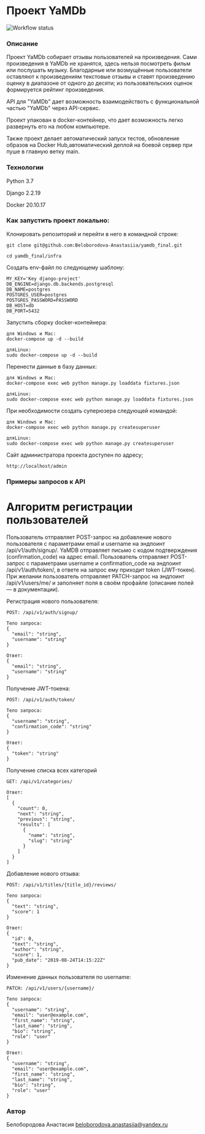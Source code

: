 # Проект YaMDb

![Workflow status](https://github.com/Beloborodova-Anastasiia/yamdb_final/actions/workflows/yamdb_workflow.yml/badge.svg
)

### Описание

Проект YaMDb собирает отзывы  пользователей на произведения.
Сами произведения в YaMDb не хранятся, здесь нельзя посмотреть фильм или послушать музыку.
Благодарные или возмущённые пользователи оставляют к произведениям текстовые отзывы и ставят произведению оценку в диапазоне от одного до десяти; из пользовательских оценок формируется рейтинг произведения.

API для "YaMDb" дает возможность взаимодействоть с функциональной частью "YaMDb" через API-сервис.

Проект упакован в docker-контейнер, что дает возможность легко развернуть его на любом компьютере.

Также проект делает автоматический запуск тестов, обновление образов на Docker Hub,автоматический деплой на боевой сервер при пуше в главную ветку main.


### Технологии

Python 3.7

Django 2.2.19

Docker 20.10.17

### Как запустить проект локально:

Клонировать репозиторий и перейти в него в командной строке:

```
git clone git@github.com:Beloborodova-Anastasiia/yamdb_final.git
```

```
cd yamdb_final/infra
```

Создать env-файл по следующему шаблону:

```
MY_KEY='Key django-project'
DB_ENGINE=django.db.backends.postgresql
DB_NAME=postgres
POSTGRES_USER=postgres
POSTGRES_PASSWORD=PASSWORD
DB_HOST=db
DB_PORT=5432
```

Запустить сборку docker-контейнера:

```
для Windows и Mac:
docker-compose up -d --build
```
```
дляLinux:
sudo docker-compose up -d --build
```

Перенести данные в базу данных:

```
для Windows и Mac:
docker-compose exec web python manage.py loaddata fixtures.json
```
```
дляLinux:
sudo docker-compose exec web python manage.py loaddata fixtures.json
```

При необходимости создать суперюзера следующей командой:

```
для Windows и Mac:
docker-compose exec web python manage.py createsuperuser
```
```
дляLinux:
sudo docker-compose exec web python manage.py createsuperuser
```

Сайт администратора проекта доступен по адресу;

```
http://localhost/admin
```


### Примеры запросов к API

# Алгоритм регистрации пользователей

Пользователь отправляет POST-запрос на добавление нового пользователя с параметрами email и username на эндпоинт /api/v1/auth/signup/.
YaMDB отправляет письмо с кодом подтверждения (confirmation_code) на адрес email.
Пользователь отправляет POST-запрос с параметрами username и confirmation_code на эндпоинт /api/v1/auth/token/, в ответе на запрос ему приходит token (JWT-токен).
При желании пользователь отправляет PATCH-запрос на эндпоинт /api/v1/users/me/ и заполняет поля в своём профайле (описание полей — в документации).

Регистрация нового пользователя:

```
POST: /api/v1/auth/signup/
```
```
Тело запроса:
{
  "email": "string",
  "username": "string"
}
```
```
Ответ:
{
  "email": "string",
  "username": "string"
}
```

Получение JWT-токена:
```
POST: /api/v1/auth/token/
```
```
Тело запроса:
{
  "username": "string",
  "confirmation_code": "string"
}
```
```
Ответ:
{
  "token": "string"
}
```

Получение списка всех категорий

```
GET: /api/v1/categories/
```
```
Ответ:
[
  {
    "count": 0,
    "next": "string",
    "previous": "string",
    "results": [
      {
        "name": "string",
        "slug": "string"
      }
    ]
  }
]
```

Добавление нового отзыва:

```
POST: /api/v1/titles/{title_id}/reviews/
```
```
Тело запроса:
{
  "text": "string",
  "score": 1
}
```
```
Ответ:
{
  "id": 0,
  "text": "string",
  "author": "string",
  "score": 1,
  "pub_date": "2019-08-24T14:15:22Z"
}
```

Изменение данных пользователя по username:


```
PATCH: /api/v1/users/{username}/
```
```
Тело запроса:
{
  "username": "string",
  "email": "user@example.com",
  "first_name": "string",
  "last_name": "string",
  "bio": "string",
  "role": "user"
}
```
```
Ответ:
{
  "username": "string",
  "email": "user@example.com",
  "first_name": "string",
  "last_name": "string",
  "bio": "string",
  "role": "user"
}
```


### Автор

Белобородова Анастасия  beloborodova.anastasiia@yandex.ru